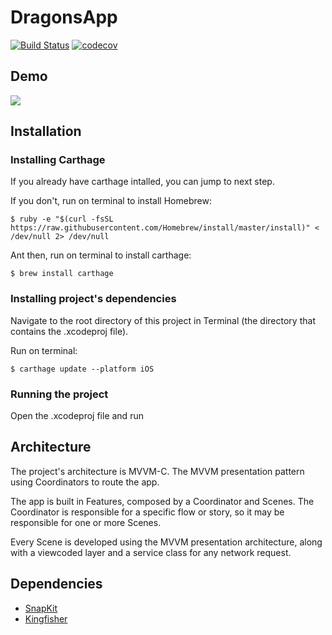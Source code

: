 # DragonsApp 
[![Build Status](https://travis-ci.com/GabrielSilveiraa/DragonsApp.svg?branch=develop)](https://travis-ci.com/GabrielSilveiraa/DragonsApp) [![codecov](https://codecov.io/gh/GabrielSilveiraa/DragonsApp/branch/develop/graph/badge.svg)](https://codecov.io/gh/GabrielSilveiraa/DragonsApp)

## Demo

![](demo.gif)

## Installation

### Installing Carthage
If you already have carthage intalled, you can jump to next step.

If you don't, run on terminal to install Homebrew:
```
$ ruby -e "$(curl -fsSL https://raw.githubusercontent.com/Homebrew/install/master/install)" < /dev/null 2> /dev/null
```

Ant then, run on terminal to install carthage:
```
$ brew install carthage
```

### Installing project's dependencies
Navigate to the root directory of this project in Terminal (the directory that contains the .xcodeproj file).

Run on terminal:
```
$ carthage update --platform iOS
```

### Running the project
Open the .xcodeproj file and run


## Architecture

The project's architecture is MVVM-C. The MVVM presentation pattern using Coordinators to route the app.

The app is built in Features, composed by a Coordinator and Scenes.
The Coordinator is responsible for a specific flow or story, so it may be responsible for one or more Scenes.

Every Scene is developed using the MVVM presentation architecture, along with a viewcoded layer and a service class for any network request.


## Dependencies

* [SnapKit](https://github.com/SnapKit/SnapKit)
* [Kingfisher](https://github.com/onevcat/Kingfisher)

